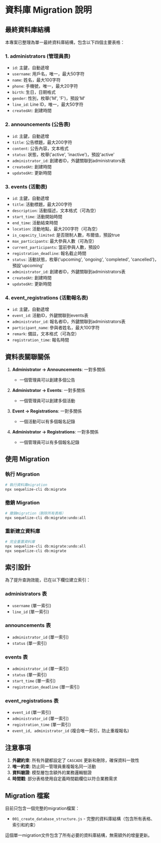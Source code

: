 # 資料庫 Migration 說明

## 最終資料庫結構

本專案已整理為單一最終資料庫結構，包含以下四個主要表格：

### 1. administrators (管理員表)
- `id`: 主鍵，自動遞增
- `username`: 用戶名，唯一，最大50字符
- `name`: 姓名，最大100字符
- `phone`: 手機號，唯一，最大20字符
- `birth`: 生日，日期格式
- `gender`: 性別，枚舉('M', 'F')，預設'M'
- `line_id`: Line ID，唯一，最大50字符
- `createdAt`: 創建時間

### 2. announcements (公告表)
- `id`: 主鍵，自動遞增
- `title`: 公告標題，最大200字符
- `content`: 公告內容，文本格式
- `status`: 狀態，枚舉('active', 'inactive')，預設'active'
- `administrator_id`: 創建者ID，外鍵關聯到administrators表
- `createdAt`: 創建時間
- `updatedAt`: 更新時間

### 3. events (活動表)
- `id`: 主鍵，自動遞增
- `title`: 活動標題，最大200字符
- `description`: 活動描述，文本格式（可為空）
- `start_time`: 活動開始時間
- `end_time`: 活動結束時間
- `location`: 活動地點，最大200字符（可為空）
- `is_capacity_limited`: 是否限制人數，布爾值，預設true
- `max_participants`: 最大參與人數（可為空）
- `current_participants`: 當前參與人數，預設0
- `registration_deadline`: 報名截止時間
- `status`: 活動狀態，枚舉('upcoming', 'ongoing', 'completed', 'cancelled')，預設'upcoming'
- `administrator_id`: 創建者ID，外鍵關聯到administrators表
- `createdAt`: 創建時間
- `updatedAt`: 更新時間

### 4. event_registrations (活動報名表)
- `id`: 主鍵，自動遞增
- `event_id`: 活動ID，外鍵關聯到events表
- `administrator_id`: 報名者ID，外鍵關聯到administrators表
- `participant_name`: 參與者姓名，最大100字符
- `remark`: 備註，文本格式（可為空）
- `registration_time`: 報名時間

## 資料表關聯關係

1. **Administrator → Announcements**: 一對多關係
   - 一個管理員可以創建多個公告

2. **Administrator → Events**: 一對多關係
   - 一個管理員可以創建多個活動

3. **Event → Registrations**: 一對多關係
   - 一個活動可以有多個報名記錄

4. **Administrator → Registrations**: 一對多關係
   - 一個管理員可以有多個報名記錄

## 使用 Migration

### 執行 Migration
```bash
# 執行資料庫migration
npx sequelize-cli db:migrate
```

### 撤銷 Migration
```bash
# 撤銷migration（刪除所有表格）
npx sequelize-cli db:migrate:undo:all
```

### 重新建立資料庫
```bash
# 完全重置資料庫
npx sequelize-cli db:migrate:undo:all
npx sequelize-cli db:migrate
```

## 索引設計

為了提升查詢效能，已在以下欄位建立索引：

### administrators 表
- `username` (單一索引)
- `line_id` (單一索引)

### announcements 表
- `administrator_id` (單一索引)
- `status` (單一索引)

### events 表
- `administrator_id` (單一索引)
- `status` (單一索引)
- `start_time` (單一索引)
- `registration_deadline` (單一索引)

### event_registrations 表
- `event_id` (單一索引)
- `administrator_id` (單一索引)
- `registration_time` (單一索引)
- `event_id, administrator_id` (複合唯一索引，防止重複報名)

## 注意事項

1. **外鍵約束**: 所有外鍵都設定了 `CASCADE` 更新和刪除，確保資料一致性
2. **唯一約束**: 防止同一管理員重複報名同一活動
3. **資料驗證**: 模型層包含額外的業務邏輯驗證
4. **時間戳**: 部分表格使用自定義時間戳欄位以符合業務需求

## Migration 檔案

目前只包含一個完整的migration檔案：
- `001_create_database_structure.js` - 完整的資料庫結構（包含所有表格、索引和約束）

這個單一migration文件包含了所有必要的資料庫結構，無需額外的增量更新。 